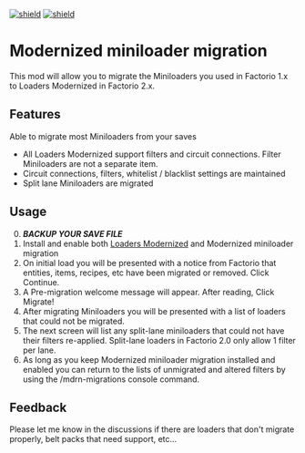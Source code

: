 [![shield](https://img.shields.io/badge/Ko--fi-Donate%20-hotpink?logo=kofi&logoColor=white)](https://ko-fi.com/M4M2LCWTH) [![shield](https://img.shields.io/badge/dynamic/json?color=orange&label=Factorio&query=downloads_count&suffix=%20downloads&url=https%3A%2F%2Fmods.factorio.com%2Fapi%2Fmods%2Fminiloader-migration)](https://mods.factorio.com/mod/miniloader-migration)

# Modernized miniloader migration

This mod will allow you to migrate the Miniloaders you used in Factorio 1.x to Loaders Modernized in Factorio 2.x.

## Features

Able to migrate most Miniloaders from your saves

- All Loaders Modernized support filters and circuit connections.  Filter Miniloaders are not a separate item.
- Circuit connections, filters, whitelist / blacklist settings are maintained
- Split lane Miniloaders are migrated

## Usage

0. ***BACKUP YOUR SAVE FILE***
1. Install and enable both [Loaders Modernized](https://mods.factorio.com/md/loaders-modernized) and Modernized miniloader migration
2. On initial load you will be presented with a notice from Factorio that entities, items, recipes, etc have been migrated or removed.  Click Continue.
3. A Pre-migration welcome message will appear.  After reading, Click Migrate!
4. After migrating Miniloaders you will be presented with a list of loaders that could not be migrated.
5. The next screen will list any split-lane miniloaders that could not have their filters re-applied.
  Split-lane loaders in Factorio 2.0 only allow 1 filter per lane.
6. As long as you keep Modernized miniloader migration installed and enabled you can return to the lists of unmigrated and altered filters by using the /mdrn-migrations console command.

## Feedback

Please let me know in the discussions if there are loaders that don't migrate properly, belt packs that need support, etc...

